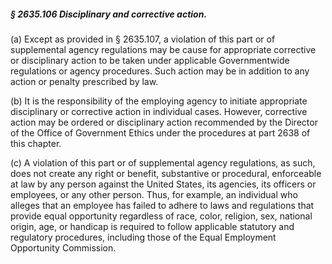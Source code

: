##### § 2635.106 Disciplinary and corrective action. #####

(a) Except as provided in § 2635.107, a violation of this part or of supplemental agency regulations may be cause for appropriate corrective or disciplinary action to be taken under applicable Governmentwide regulations or agency procedures. Such action may be in addition to any action or penalty prescribed by law.

(b) It is the responsibility of the employing agency to initiate appropriate disciplinary or corrective action in individual cases. However, corrective action may be ordered or disciplinary action recommended by the Director of the Office of Government Ethics under the procedures at part 2638 of this chapter.

(c) A violation of this part or of supplemental agency regulations, as such, does not create any right or benefit, substantive or procedural, enforceable at law by any person against the United States, its agencies, its officers or employees, or any other person. Thus, for example, an individual who alleges that an employee has failed to adhere to laws and regulations that provide equal opportunity regardless of race, color, religion, sex, national origin, age, or handicap is required to follow applicable statutory and regulatory procedures, including those of the Equal Employment Opportunity Commission.